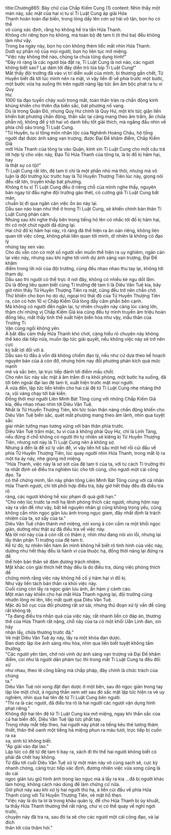 title:Chương865: Bảy chữ của Chấp Kiếm Cung (1)
content:
Nhìn thấy một màn này, sắc mặt của hai vị tu sĩ Ti Luật Cung áp giải Hứa<br>Thanh hoàn toàn đại biến, trong lòng dấy lên cơn sợ hãi vô tận, bọn họ có thể<br>vô cùng xác định, rằng họ không hề tra tấn Hứa Thanh.<br>Không chỉ riêng bọn họ không, mà toàn bộ đệ tam ti (ti thứ ba) đều không<br>làm như vậy.<br>Trong ba ngày này, bọn họ còn không thèm liếc mắt nhìn Hứa Thanh.<br>Dưới sự phẫn nộ của mọi người, bọn họ liên tục mở miệng.<br>"Việc này không thể nào, chúng ta chưa từng dụng hình!"<br>"Đây rõ ràng là các ngươi bịa đặt ra, Ti Luật Cung là nơi nào, các ngươi<br>không biết sao? Lại dám tới đây diễn trò lừa bịp Ti Luật Cung!"<br>Mắt thấy đội trưởng đã vào vị trí diễn xuất của mình, bi thương gần chết, Tử<br>Huyền biết đã tới lúc mình nên ra mặt, vì vậy liền đi về phía trước một bước,<br>một bước vừa hạ xuống thì trên người nàng lập tức ầm ầm bộc phát ra tu vi Quy<br>Hư.<br>1000 tia đạo tuyến chảy xuôi trong mắt, toàn thân tràn ra chấn động kinh<br>khủng khiến cho thiên địa biến sắc, bát phương nổ vang.<br>Dù là trong Quận Đô, nhưng Quy Hư chính là Quy Hư, một khi tức giận liền<br>khiến bát phương chấn động, thần sắc lại càng mang theo âm trầm, ẩn chứa<br>phẫn nộ, không để ý tới hai vô danh tiểu tốt giải thích, mà ngẩng đầu nhìn về<br>phía chỗ sâu trong Ti Luật Cung.<br>"Tử Huyền, tu sĩ tông môn nhân tộc của Nghênh Hoàng Châu, hộ tống<br>người đạt được ánh sáng vạn trượng, được Đại Đế khâm điểm, Chấp Kiếm Giả<br>mới Hứa Thanh của tông ta vào Quận, kính xin Ti Luật Cung cho một câu trả<br>lời hợp lý cho việc này, Đạo Tử Hứa Thanh của tông ta, là bị đố kị hãm hại, hay<br>là thật sự có tội!"<br>Ti Luật Cung rất lớn, đệ tam ti chỉ là một phần nhỏ mà thôi, nhưng mà vô<br>luận là đội trưởng lúc trước hay là Tử Huyền Thượng Tiên lúc này, giọng nói<br>đều rất lớn, truyền khắp bát phương.<br>Không ít tu sĩ Ti Luật Cung đều ở riêng chỗ của mình nghe thấy, nguyên<br>bản ngay từ đầu nghe đội trưởng gào thét, có cường giả Ti Luật Cung bất mãn,<br>chuẩn bị đi qua ngăn cản việc ồn ào này lại.<br>Dẫu sao náo loạn như thế ở trong Ti Luật Cung, sẽ khiến chính bản thân Ti<br>Luật Cung phản cảm.<br>Nhưng sau khi nghe thấy bên trong tiếng hô lên có nhắc tới đố kị hãm hại,<br>thì có một chút người đã dừng lại.<br>Hai chữ đố kị hãm hại này, rõ ràng đã thể hiện ra ân oán riêng, không liên<br>quan tới việc công, không phải liên quan tới mình, dĩ nhiên là không có đạo lý<br>nhúng tay xen vào.<br>Cho dù vẫn còn có một số người vẫn muốn thể hiện ra uy nghiêm, ngăn cản<br>lại việc này, nhưng sau khi nghe tới vinh dự ánh sáng vạn trượng, Đại Đế khâm<br>điểm trong lời nói của đội trưởng, cũng đều nhao nhao thu tay lại, không tới<br>tham dự.<br>Dẫu sao thì người có thể trực ở nơi đây, không có nhiều kẻ ngu dốt lắm.<br>Dù là đồng liêu quen biết cùng Ti trưởng đệ tam ti là Diêu Vân Tuệ kia, bây<br>giờ nhìn thấy Tử Huyền Thượng Tiên ra mặt, cũng đều trở nên chần chờ.<br>Thứ khiến cho bọn họ do dự, ngoại trừ thái độ của Tử Huyền Thượng Tiên<br>ra, còn có hơn 10 vị Chấp Kiếm Giả lòng đầy căm phẫn bên cạnh.<br>Mà không có người đến ngăn lại, tự nhiên chuyện này càng lúc càng lớn,<br>thậm chí những vị Chấp Kiếm Giả kia cũng đều tự mình truyền âm triệu hoán<br>đồng liêu, mắt thấy tình thế xuất hiện biến hóa như vậy, mẫu thân của Trương Ti<br>Vận cũng ngồi không yên.<br>Ả bắt đầu cảm thấy Hứa Thanh khó chơi, càng hiểu rõ chuyện này không<br>thể kéo dài tiếp nữa, muốn lập tức giải quyết, nếu không việc này sẽ trở nên cực<br>kỳ bất lợi đối với ả.<br>Dẫu sao từ đầu ả vốn đã không chiếm đạo lý, nếu như cứ dựa theo kế hoạch<br>nguyên bản của ả còn đỡ, nhưng hôm nay đối phương phản kích quá mức mạnh<br>mẽ và sắc bén, lại trực tiếp đánh tới điểm mấu chốt.<br>Cho nên lúc này sắc mặt ả âm trầm đi ra khỏi phòng, một bước hạ xuống, đã<br>tới bên ngoài đại lao đệ tam ti, xuất hiện trước mặt mọi người.<br>Ả vừa đến, lập tức liền khiến cho hai cái đệ tử Ti Luật Cung nhẹ nhàng thở<br>ra, vội vàng chạy tới bái kiến.<br>Đồng thời mọi người Liên Minh Bát Tông cùng với những Chấp Kiếm Giả<br>kia, đều nhao nhao nhìn tới Diêu Vân Tuệ.<br>Nhất là Tử Huyền Thượng Tiên, khí tức toàn thân nàng chấn động khiến cho<br>Diệu Vân Tuệ biến sắc, quét mắt phượng mang theo âm lãnh, nhìn qua tuyệt sắc<br>giai nhân tướng mạo tương xứng với bản thân phía trước.<br>Diêu Vân Tuệ trầm mặc, tu vi của ả không phải Quy Hư, chỉ là Linh Tàng,<br>nếu đứng ở chỗ không có người thì tự nhiên sẽ kiêng kị Tử Huyền Thượng<br>Tiên, nhưng nơi này là Ti Luật Cung nên ả không sợ.<br>Nhưng ả đến là để xử lý vấn đề, vì vậy liền hít sâu một hơi rồi cúi đầu về<br>phía Tử Huyền Thượng Tiên, lúc quay người nhìn Hứa Thanh, trong mắt lộ ra<br>một tia áy náy, nhẹ giọng mở miệng.<br>"Hứa Thanh, việc này là sơ sót của đệ tam ti của ta, với tư cách Ti trưởng thì<br>ta nhất định sẽ điều tra nghiêm túc cho tới cùng, cho ngươi một cái công đạo. Ta<br>có thể chứng minh, lần này phân tông Liên Minh Bát Tông cùng với cá nhân<br>Hứa Thanh ngươi, chỉ tới phối hợp điều tra, bây giờ hết thảy đều đã điều tra rõ<br>ràng, các ngươi không hề xúc phạm đi quá giới hạn."<br>"Cho nên lúc trước ta mới hạ lệnh phóng thích các ngươi, nhưng hôm nay<br>xảy ra vấn đề như vậy, bất kể nguyên nhân gì cũng không trọng yếu, cũng<br>không cần nhìn ngọc giản lưu ảnh trong ngục giam, đây nhất định là trách<br>nhiệm của ta, sơ sẩy của ta."<br>Diêu Vân Tuệ chân thành mở miệng, nói xong ả còn cầm ra một khối ngọc<br>giản, dường như thật sự đã điều tra về việc này.<br>Mà lời nói này của ả còn rất có thâm ý, nhìn như đang nói xin lỗi, nhưng lại<br>lấy thân phận Ti trưởng của đệ tam ti.<br>Kể từ đó, tự nhiên liền hàm ẩn mình không hề biết rõ tình hình của việc này,<br>dường như hết thảy đều là hành vi của thuộc hạ, đồng thời nàng lại đứng ra để<br>thể hiện bản thân sẽ đảm đương trách nhiệm.<br>Mặt khác còn giải thích hết thảy đều là do điều tra, dùng việc phóng thích để<br>chứng minh rằng việc này không hề cố ý hãm hại vì đố kị.<br>Như vậy liền tách bản thân ra khỏi việc này.<br>Cuối cùng còn lấy ra ngọc giản lưu ảnh, ẩn hàm ý cảnh cáo.<br>Một màn này khiến cho hai mắt Hứa Thanh ngưng lại, đội trưởng cũng<br>nhướn lông mi lên, liếc mắt quét qua Diêu Vân Tuệ.<br>Mặc dù bố cục của đối phương rất sơ sài, nhưng thủ đoạn xử lý vấn đề cũng<br>rất không tệ.<br>"Ta đang điều tra nhân quả của việc này, rất nhanh liền có đáp án, thương<br>thế của Hứa Thanh rất nặng, chỗ này của ta có một khối Uẩn Linh đan, xin hãy<br>nhận lấy, chữa thương trước đã."<br>Vẻ mặt Diêu Vân Tuệ áy náy, lấy ra một khỏa đan dược.<br>Đan dược lập lòe ánh sáng nhu hòa, nhìn qua liền biết tuyệt không tầm<br>thường.<br>"Các ngươi yên tâm, chớ nói vinh dự ánh sáng vạn trượng và Đại Đế khâm<br>điểm, coi như là người dân phàm tục thì trong mắt Ti Luật Cung ta đều đối xử<br>như nhau, theo lẽ công bằng mà chấp pháp, đây chính là chức trách của chúng<br>ta."<br>Diêu Vân Tuệ nói xong đặt đan dược ở một bên, sau đó ngọc giản trong tay<br>lập lòe một chút, ả ngưng thần xem xét sau đó sắc mặt lập tức hiện ra vẻ uy<br>nghiêm, nhìn qua hai tên đệ tử Ti Luật Cung bên người.<br>"Thì ra là các ngươi, đã điều tra rõ là hai người các ngươi vận dụng hình<br>phạt riêng."<br>Không đợi hai tên đệ tử Ti Luật Cung kia mở miệng, ngay khi thần sắc của<br>cả hai biến đổi, Diêu Vân Tuệ lập tức phất tay.<br>Trong nháy mắt tiếp theo, hai người này phát ra tiếng kêu thê lương thảm<br>thiết, thân thể oanh một tiếng há miệng phun ra máu tươi, trực tiếp bị cuốn ra xa<br>xa, sinh tử không biết.<br>"Áp giải vào đại lao."<br>Lập tức có đệ tử đệ tam ti bay ra, xách đi thi thể hai người không biết có<br>phải đã chết hay không.<br>Từ đầu tới cuối Diêu Vân Tuệ xử lý một màn này vô cùng sạch sẽ, cực kỳ<br>nhanh chóng, càng trực tiếp xác định, đương nhiên việc vừa xong cũng là do cái<br>ngọc giản lưu giữ hình ảnh trong lao ngục mà ả lấy ra kia …đã bị người khác<br>làm hỏng, không cách nào dùng để làm chứng cứ nữa.<br>Giờ phút này sau khi xử lý hai người thủ hạ, ả liền cúi đầu về phía Hứa<br>Thanh cùng với Tử Huyền Thượng Tiên, vẻ mặt hổ thẹn.<br>"Việc này là do ta lơ là trong khâu quản lý, để cho Hứa Thanh bị ủy khuất,<br>ta thấy Hứa Thanh thương thế rất nặng, chư vị có thể quay về nghỉ ngơi trước,<br>chuyện này đã tra ra, sau đó ta sẽ cho các ngươi một cái công đạo, vả lại đích<br>thân tới cửa thăm hỏi."